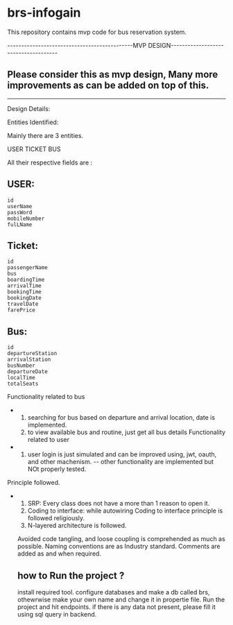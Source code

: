# brs-infogain
This repository contains mvp code for bus reservation system.



---------------------------------------------MVP DESIGN-------------------------------------
## Please consider this as mvp design, Many more improvements as can be added on top of this.
--------------------------------------------------------------------------------------------


Design Details:


Entities Identified:

Mainly there are 3 entities.

USER
TICKET
BUS

All their respective fields are :

##  USER: 
    id
    userName
    passWord
    mobileNumber
    fulLName
##  Ticket:
    id 
    passengerName 
    bus 
    boardingTime 
    arrivalTime 
    bookingTime 
    bookingDate
    travelDate 
    farePrice 
##  Bus:
    id
    departureStation
    arrivalStation
    busNumber
    departureDate
    localTime
    totalSeats
Functionality related to bus
- 1. searching for bus based on departure and arrival location, date is implemented.
  2. to view available bus and routine, just get all bus details
Functionality related to user
- 1. user login is just simulated and can be improved using, jwt, oauth, and other machenism.
-- other functionality are implemented but NOt properly tested.

Principle followed.
- 1. SRP: Every class does not have a more than 1 reason to open it.
  2. Coding to interface: while autowiring Coding to interface principle is followed religiously.
  3. N-layered architecture is followed.


  Avoided code tangling, and loose coupling is comprehended as much as possible.
  Naming conventions are as Industry standard.
  Comments are added as and when required.


  ## how to Run the project ? 
  install required tool. 
  configure databases and make a db called brs, othewrwise make your own name and change it in propertie file.
  Run the project and hit endpoints.
  if there is any data not present, please fill it using sql query in backend.

  
